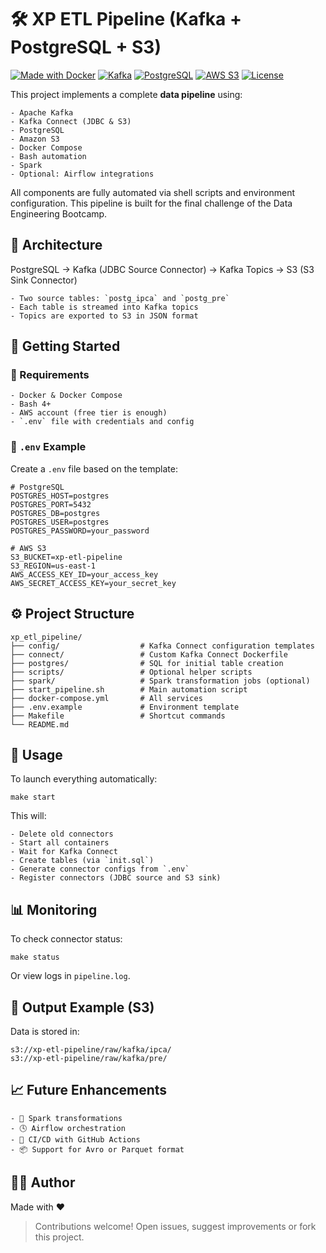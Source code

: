 # 🛠️ XP ETL Pipeline (Kafka + PostgreSQL + S3)

[![Made with Docker](https://img.shields.io/badge/Made%20with-Docker-blue?logo=docker)](https://www.docker.com/)
[![Kafka](https://img.shields.io/badge/Kafka-Streaming-black?logo=apachekafka)](https://kafka.apache.org/)
[![PostgreSQL](https://img.shields.io/badge/PostgreSQL-Database-blue?logo=postgresql)](https://www.postgresql.org/)
[![AWS S3](https://img.shields.io/badge/AWS-S3-orange?logo=amazon-aws)](https://aws.amazon.com/s3/)
[![License](https://img.shields.io/github/license/godmnathan/xp_etl_pipeline?color=green)](LICENSE)

This project implements a complete **data pipeline** using:

    - Apache Kafka
    - Kafka Connect (JDBC & S3)
    - PostgreSQL
    - Amazon S3
    - Docker Compose
    - Bash automation
    - Spark
    - Optional: Airflow integrations

All components are fully automated via shell scripts and environment configuration. This pipeline is built for the final challenge of the Data Engineering Bootcamp.

## 📐 Architecture

PostgreSQL → Kafka (JDBC Source Connector) → Kafka Topics → S3 (S3 Sink Connector)

    - Two source tables: `postg_ipca` and `postg_pre`
    - Each table is streamed into Kafka topics
    - Topics are exported to S3 in JSON format

## 🚀 Getting Started

### 🔧 Requirements

    - Docker & Docker Compose
    - Bash 4+
    - AWS account (free tier is enough)
    - `.env` file with credentials and config

### 📁 `.env` Example

Create a `.env` file based on the template:

    # PostgreSQL
    POSTGRES_HOST=postgres
    POSTGRES_PORT=5432
    POSTGRES_DB=postgres
    POSTGRES_USER=postgres
    POSTGRES_PASSWORD=your_password

    # AWS S3
    S3_BUCKET=xp-etl-pipeline
    S3_REGION=us-east-1
    AWS_ACCESS_KEY_ID=your_access_key
    AWS_SECRET_ACCESS_KEY=your_secret_key

## ⚙️ Project Structure

    xp_etl_pipeline/
    ├── config/                  # Kafka Connect configuration templates
    ├── connect/                 # Custom Kafka Connect Dockerfile
    ├── postgres/                # SQL for initial table creation
    ├── scripts/                 # Optional helper scripts
    ├── spark/                   # Spark transformation jobs (optional)
    ├── start_pipeline.sh        # Main automation script
    ├── docker-compose.yml       # All services
    ├── .env.example             # Environment template
    ├── Makefile                 # Shortcut commands
    └── README.md

## 🧪 Usage

To launch everything automatically:


    make start


This will:

    - Delete old connectors
    - Start all containers
    - Wait for Kafka Connect
    - Create tables (via `init.sql`)
    - Generate connector configs from `.env`
    - Register connectors (JDBC source and S3 sink)

## 📊 Monitoring

To check connector status:

    make status

Or view logs in `pipeline.log`.

## 📁 Output Example (S3)

Data is stored in:

    s3://xp-etl-pipeline/raw/kafka/ipca/
    s3://xp-etl-pipeline/raw/kafka/pre/

## 📈 Future Enhancements

    - 🧠 Spark transformations
    - 🕓 Airflow orchestration
    - 🧪 CI/CD with GitHub Actions
    - 📦 Support for Avro or Parquet format

## 👨‍💻 Author

Made with ❤️

> Contributions welcome! Open issues, suggest improvements or fork this project.
